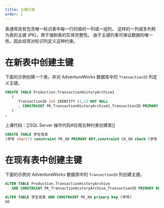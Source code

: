 ```yaml
---
title: 主键约束
order: 1
---
```

表通常具有包含唯一标识表中每一行的值的一列或一组列。 这样的一列或多列称为表的主键 (PK)，用于强制表的实体完整性。 由于主键约束可保证数据的唯一性，因此经常对标识列定义这种约束。

# 在新表中创建主键
下面的示例创建一个表，并对 AdventureWorks 数据库中的 `TransactionID` 列定义主键。
```sql
CREATE TABLE Production.TransactionHistoryArchive1
   (
      TransactionID int IDENTITY (1,1) NOT NULL
      , CONSTRAINT PK_TransactionHistoryArchive1_TransactionID PRIMARY KEY CLUSTERED (TransactionID)
   )
;
```

上课代码：[[SQL Server 操作代码#应用五种约束创建表]]
```sql
CREATE TABLE 学生信息
(学号 char(7) constraint PK_XH PRIMARY KEY,constraint CK_XH check (学号 like '[0-9][0-9][0-9][0-9]')
 ```

# 在现有表中创建主键

下面的示例对 AdventureWorks 数据库中的 `TransactionID` 列创建主键。
```sql
ALTER TABLE Production.TransactionHistoryArchive
   ADD CONSTRAINT PK_TransactionHistoryArchive_TransactionID PRIMARY KEY CLUSTERED (TransactionID);
```

```sql
ALTER TABLE 学生信息 ADD CONSTRAINT PK_XH primary key (学号)
GO
```
